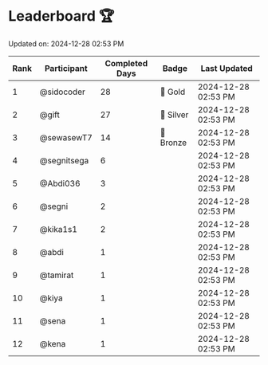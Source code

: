 # Leaderboard 🏆

Updated on: 2024-12-28 02:53 PM

| Rank | Participant       | Completed Days | Badge      | Last Updated         |
|------|-------------------|----------------|------------|----------------------|
| 1    | @sidocoder        | 28             | 🏅 Gold     | 2024-12-28 02:53 PM |
| 2    | @gift             | 27             | 🥈 Silver   | 2024-12-28 02:53 PM |
| 3    | @sewasewT7        | 14             | 🥉 Bronze   | 2024-12-28 02:53 PM |
| 4    | @segnitsega       | 6              |            | 2024-12-28 02:53 PM |
| 5    | @Abdi036          | 3              |            | 2024-12-28 02:53 PM |
| 6    | @segni            | 2              |            | 2024-12-28 02:53 PM |
| 7    | @kika1s1          | 2              |            | 2024-12-28 02:53 PM |
| 8    | @abdi             | 1              |            | 2024-12-28 02:53 PM |
| 9    | @tamirat          | 1              |            | 2024-12-28 02:53 PM |
| 10   | @kiya             | 1              |            | 2024-12-28 02:53 PM |
| 11   | @sena             | 1              |            | 2024-12-28 02:53 PM |
| 12   | @kena             | 1              |            | 2024-12-28 02:53 PM |
